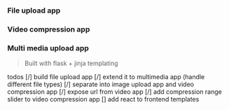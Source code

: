 ### File upload app
### Video compression app
### Multi media upload app
> Built with flask + jinja templating

todos
[/] build file upload app
[/] extend it to multimedia app (handle different file types)
[/] separate into image upload app and video compression app
[/] expose url from video app
[/] add compression range slider to video compression app
[] add react to frontend templates